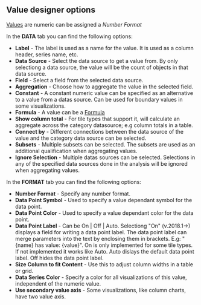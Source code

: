## Value designer options

[Values](../concepts.md#value)  are numeric can be assigned a *Number Format*

In the **DATA** tab you can find the following options:
* **Label** - The label is used as a name for the value. It is used as a column header, series name, etc.
* **Data Source** - Select the data source to get a value from. By only selectiong a data source, the value will be the count of objects in that data source.
* **Field** - Select a field from the selected data source. 
* **Aggregation** - Choose how to aggregate the value in the selected field.
* **Constant** - A constant numeric value can be specified as an alternative to a value from a datas source. Can be used for boundary values in some visualizations.
* **Formula** - A value can be a [Formula](formula-designer.md)
* **Show column total** - For tile types that support it, will calculate an aggregate across the category datasource; e.g column totals in a table.
* **Connect by** - Different connections between the data source of the value and the category data source can be selected.
* **Subsets** - Multiple subsets can be selected. The subsets are used as an additional qualification when aggregating values.
* **Ignore Selection** - Multiple datas sources can be selected. Selections in any of the specified data sources done in the analysis will be ignored when aggregating values.

In the **FORMAT** tab you can find the following options:
* **Number Format** - Specify any number format.
* **Data Point Symbol** - Used to specify a value dependant symbol for the data point.
* **Data Point Color** - Used to specify a value dependant color for the data point.
* **Data Point Label** - Can be On | Off | Auto. Selectiong "On" (v.2018.1->) displays a field for writing a data point label. The data point label can merge parameters into the text by enclosing them in brackets. E.g: "{name} has value: {value}". On is only implemented for some tile types. If not implemented it works like Auto. Auto dislays the default data point label. Off hides the data point label.
* **Size Column to fit Content** - Use this to adjust column widths in a table or grid.
* **Data Series Color** - Specify a color for all visualizations of this value, independent of the numeric value. 
* **Use secondary value axis** - Some visualizations, like column charts, have two value axis.
